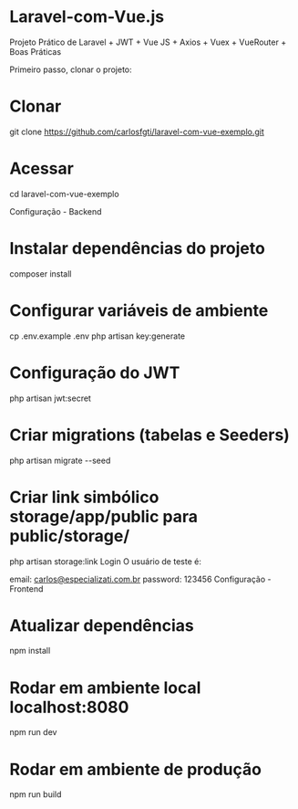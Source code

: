 # Laravel-com-Vue.js
Projeto Prático de Laravel + JWT + Vue JS + Axios + Vuex + VueRouter + Boas Práticas

Primeiro passo, clonar o projeto:

# Clonar
git clone https://github.com/carlosfgti/laravel-com-vue-exemplo.git

# Acessar
cd laravel-com-vue-exemplo

Configuração - Backend
# Instalar dependências do projeto
composer install

# Configurar variáveis de ambiente
cp .env.example .env
php artisan key:generate

# Configuração do JWT
php artisan jwt:secret

# Criar migrations (tabelas e Seeders)
php artisan migrate --seed

# Criar link simbólico storage/app/public para public/storage/
php artisan storage:link
Login
O usuário de teste é:

email:    carlos@especializati.com.br
password: 123456
Configuração - Frontend
# Atualizar dependências
npm install

# Rodar em ambiente local localhost:8080
npm run dev

# Rodar em ambiente de produção
npm run build
